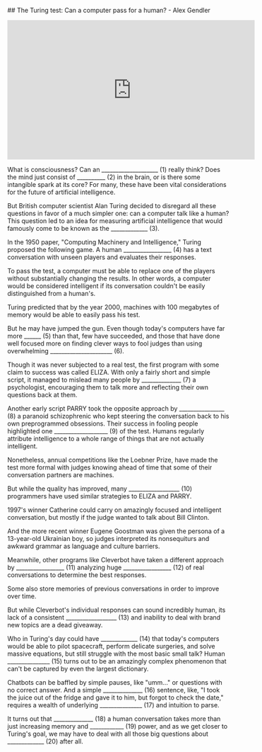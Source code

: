 ## The Turing test: Can a computer pass for a human? - Alex Gendler

<iframe width="560" height="315" src="https://www.youtube.com/embed/3wLqsRLvV-c" title="YouTube video player" frameborder="0" allow="accelerometer; autoplay; clipboard-write; encrypted-media; gyroscope; picture-in-picture; web-share" allowfullscreen></iframe>

What is consciousness? Can an ____________________ (1) really think? Does the mind just consist of __________ (2) in the brain, or is there some intangible spark at its core? For many, these have been vital considerations for the future of artificial intelligence.

But British computer scientist Alan Turing decided to disregard all these questions in favor of a much simpler one: can a computer talk like a human?
This question led to an idea for measuring artificial intelligence that would famously come to be known as the _____________ (3).

In the 1950 paper, "Computing Machinery and Intelligence," Turing proposed the following game. A human _________________ (4) has a text conversation with unseen players and evaluates their responses.

To pass the test, a computer must be able to replace one of the players without substantially changing the results. In other words, a computer would be considered intelligent if its conversation couldn't be easily distinguished from a human's.

Turing predicted that by the year 2000, machines with 100 megabytes of memory would be able to easily pass his test.

But he may have jumped the gun. Even though today's computers have far more ______ (5) than that, few have succeeded, and those that have done well focused more on finding clever ways to fool judges than using overwhelming ______________________ (6).

Though it was never subjected to a real test, the first program with some claim to success was called ELIZA. With only a fairly short and simple script, it managed to mislead many people by ______________ (7) a psychologist, encouraging them to talk more and reflecting their own questions back at them.

Another early script PARRY took the opposite approach by ________________ (8) a paranoid schizophrenic who kept steering the conversation back to his own preprogrammed obsessions.
Their success in fooling people highlighted one ___________________ (9) of the test. Humans regularly attribute intelligence to a whole range of things that are not actually intelligent.

Nonetheless, annual competitions like the Loebner Prize, have made the test more formal with judges knowing ahead of time that some of their conversation partners are machines.

But while the quality has improved, many __________________ (10) programmers have used similar strategies to ELIZA and PARRY.

1997's winner Catherine could carry on amazingly focused and intelligent conversation, but mostly if the judge wanted to talk about Bill Clinton.

And the more recent winner Eugene Goostman was given the persona of a 13-year-old Ukrainian boy, so judges interpreted its nonsequiturs and awkward grammar as language and culture barriers.

Meanwhile, other programs like Cleverbot have taken a different approach by _________________ (11) analyzing huge _________________ (12) of real conversations to determine the best responses.

Some also store memories of previous conversations in order to improve over time.

But while Cleverbot's individual responses can sound incredibly human, its lack of a consistent __________________ (13) and inability to deal with brand new topics are a dead giveaway.

Who in Turing's day could have _____________ (14) that today's computers would be able to pilot spacecraft, perform delicate surgeries, and solve massive equations, but still struggle with the most basic small talk?
Human _______________ (15) turns out to be an amazingly complex phenomenon that can't be captured by even the largest dictionary.

Chatbots can be baffled by simple pauses, like "umm..." or questions with no correct answer. And a simple ______________ (16) sentence, like, "I took the juice out of the fridge and gave it to him, but forgot to check the date," requires a wealth of underlying _______________ (17) and intuition to parse.

It turns out that ______________ (18) a human conversation takes more than just increasing memory and ____________ (19) power, and as we get closer to Turing's goal, we may have to deal with all those big questions about _____________ (20) after all.
